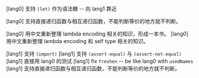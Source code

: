 [lang0] 支持 `(let)` 作为语法糖 -- 向 lang1 靠近

[lang0] 支持直接递归函数与相互递归函数，不能判断等价的地方就不判断。

[lang0] 用中文重新整理 lambda encoding 相关的知识，形成一本书。
[lang0] 用中文重新整理 lambda encoding 和 self type 相关的知识。

[lang1] 支持 `(import)`
[lang1] 支持 `(assert-equal)` 与 `(assert-not-equal)`
[lang1] 直接用 lang0 的测试
[lang1] fix `freshen` -- be like lang0 with `usedNames`
[lang1] 支持直接递归函数与相互递归函数，不能判断等价的地方就不判断。
